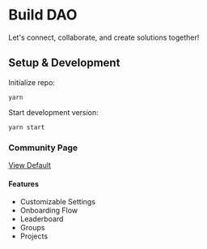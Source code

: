 # Build DAO

Let's connect, collaborate, and create solutions together!

## Setup & Development

Initialize repo:
```
yarn
```

Start development version:
```
yarn start
```

### Community Page

[View Default](https://nearbuilders.org/build.sputnik-dao.near/widget/community)

#### Features

* Customizable Settings
* Onboarding Flow
* Leaderboard
* Groups
* Projects
